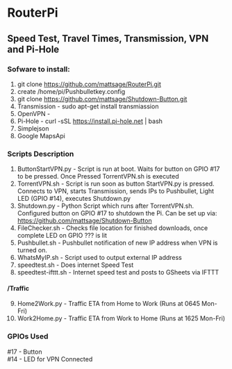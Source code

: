 # RouterPi
## Speed Test, Travel Times, Transmission, VPN and Pi-Hole  

### Sofware to install:  
1. git clone https://github.com/mattsage/RouterPi.git  
2. create /home/pi/Pushbulletkey.config  
3. git clone https://github.com/mattsage/Shutdown-Button.git  
4. Transmission - sudo apt-get install transmiassion  
5. OpenVPN -   
6. Pi-Hole - curl -sSL https://install.pi-hole.net | bash  
7. Simplejson
8. Google MapsApi

### Scripts Description  
1. ButtonStartVPN.py	- Script is run at boot. Waits for button on GPIO #17 to be pressed. Once Pressed TorrentVPN.sh is executed  
2. TorrentVPN.sh - Script is run soon as button StartVPN.py is pressed. Connects to VPN, starts Transmission, sends IPs to Pushbullet, Light LED (GPIO #14), executes Shutdown.py  
3. Shutdown.py	- Python Script which runs after TorrentVPN.sh. Configured button on GPIO #17 to shutdown the Pi. Can be set up via: https://github.com/mattsage/Shutdown-Button  
4. FileChecker.sh - Checks file location for finished downloads, once complete LED on GPIO ??? is lit  
5. Pushbullet.sh - Pushbullet notification of new IP address when VPN is turned on.   
6. WhatsMyIP.sh - Script used to output external IP address
7. speedtest.sh - Does internet Speed Test
8. speedtest-ifttt.sh - Internet speed test and posts to GSheets via IFTTT

####        /Traffic
9. Home2Work.py - Traffic ETA from Home to Work (Runs at 0645 Mon-Fri)
10. Work2Home.py - Traffic ETA from Work to Home (Runs at 1625 Mon-Fri)

### GPIOs Used  
 #17 - Button  
 #14 - LED for VPN Connected  
 
